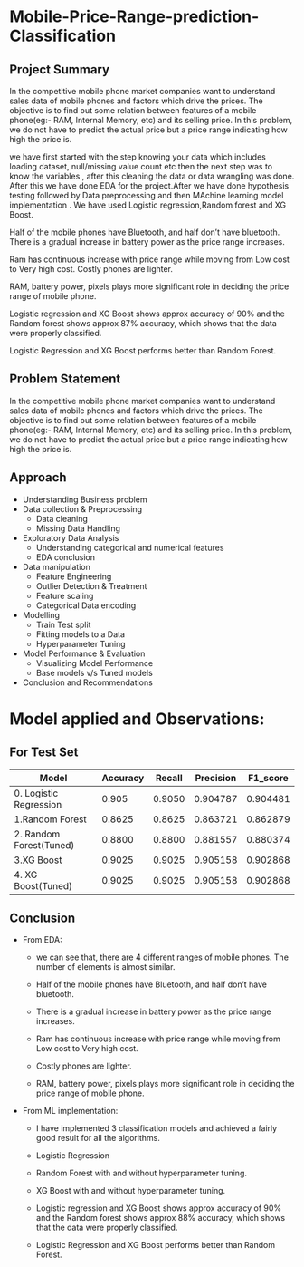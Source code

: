 # Mobile-Price-Range-prediction-Classification
## Project Summary
In the competitive mobile phone market companies want to understand sales data of mobile phones and factors which drive the prices. The objective is to find out some relation between features of a mobile phone(eg:- RAM, Internal Memory, etc) and its selling price. In this problem, we do not have to predict the actual price but a price range indicating how high the price is.

we have first started with the step knowing your data which includes loading dataset, null/missing value count etc then the next step was to know the variables , after this cleaning the data or data wrangling was done. After this we have done EDA for the project.After we have done hypothesis testing followed by Data preprocessing and then MAchine learning model implementation . We have used Logistic regression,Random forest and XG Boost.

Half of the mobile phones have Bluetooth, and half don’t have bluetooth.
There is a gradual increase in battery power as the price range increases.

Ram has continuous increase with price range while moving from Low cost to Very high cost.
Costly phones are lighter.

RAM, battery power, pixels plays more significant role in deciding the price range of mobile phone.

Logistic regression and XG Boost shows approx accuracy of 90% and the Random forest shows approx 87% accuracy, which shows that the data were properly classified.

Logistic Regression and XG Boost performs better than Random Forest.

## Problem Statement

In the competitive mobile phone market companies want to understand sales data of mobile phones and factors which drive the prices. The objective is to find out some relation between features of a mobile phone(eg:- RAM, Internal Memory, etc) and its selling price. In this problem, we do not have to predict the actual price but a price range indicating how high the price is.

## Approach
- Understanding Business problem
- Data collection & Preprocessing
  - Data cleaning
  - Missing Data Handling
- Exploratory Data Analysis
  - Understanding categorical and numerical features
  - EDA conclusion
- Data manipulation
  - Feature Engineering
  - Outlier Detection & Treatment
  - Feature scaling
  - Categorical Data encoding
- Modelling
  - Train Test split
  - Fitting models to a Data
  - Hyperparameter Tuning
- Model Performance & Evaluation
  - Visualizing Model Performance
  - Base models v/s Tuned models
- Conclusion and Recommendations

# Model applied and Observations:
## For Test Set
|Model|	Accuracy	|Recall	|Precision|	F1_score	|
|-----|-----|-----|----|------------|
|0. Logistic Regression|	0.905|	0.9050|0.904787|	0.904481|
|1.Random Forest	|0.8625 |0.8625	|0.863721|0.862879|
|2. Random Forest(Tuned)|0.8800	|0.8800	|0.881557|0.880374|	
|3.XG Boost	|0.9025|0.9025|	0.905158	|0.902868|
|4. XG Boost(Tuned)	|0.9025	|0.9025	|0.905158	|0.902868|


## Conclusion
- From EDA:

   - we can see that, there are 4 different ranges of mobile phones. The number of elements is almost similar.

   - Half of the mobile phones have Bluetooth, and half don’t have bluetooth.

   - There is a gradual increase in battery power as the price range increases.

   - Ram has continuous increase with price range while moving from Low cost to Very high cost.

   - Costly phones are lighter.

   - RAM, battery power, pixels plays more significant role in deciding the price range of mobile phone.

- From ML implementation:

   - I have implemented 3 classification models and achieved a fairly good result for all the algorithms.

   - Logistic Regression

   - Random Forest with and without hyperparameter tuning.

   - XG Boost with and without hyperparameter tuning.

   - Logistic regression and XG Boost shows approx accuracy of 90% and the Random forest shows approx 88% accuracy, which shows that the data were properly classified.

   - Logistic Regression and XG Boost performs better than Random Forest.
